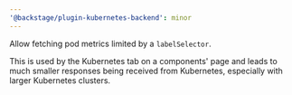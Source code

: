 ```yaml
---
'@backstage/plugin-kubernetes-backend': minor
---
```


Allow fetching pod metrics limited by a `labelSelector`.

This is used by the Kubernetes tab on a components' page and leads to much smaller responses being received from Kubernetes, especially with larger Kubernetes clusters.
